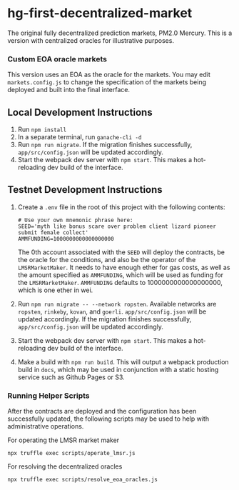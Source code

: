 # hg-first-decentralized-market
The original fully decentralized prediction markets, PM2.0 Mercury. This is a version with centralized oracles for illustrative purposes.

### Custom EOA oracle markets

This version uses an EOA as the oracle for the markets. You may edit `markets.config.js` to change the specification of the markets being deployed and built into the final interface.

## Local Development Instructions

1. Run `npm install`
2. In a separate terminal, run `ganache-cli -d`
3. Run `npm run migrate`. If the migration finishes successfully, `app/src/config.json` will be updated accordingly.
4. Start the webpack dev server with `npm start`. This makes a hot-reloading dev build of the interface.

## Testnet Development Instructions

1. Create a `.env` file in the root of this project with the following contents:

   ```
   # Use your own mnemonic phrase here:
   SEED='myth like bonus scare over problem client lizard pioneer submit female collect'
   AMMFUNDING=1000000000000000000
   ```

   The 0th account associated with the `SEED` will deploy the contracts, be the oracle for the conditions, and also be the operator of the `LMSRMarketMaker`. It needs to have enough ether for gas costs, as well as the amount specified as `AMMFUNDING`, which will be used as funding for the `LMSRMarketMaker`. `AMMFUNDING` defaults to 1000000000000000000, which is one ether in wei.

2. Run `npm run migrate -- --network ropsten`. Available networks are `ropsten`, `rinkeby`, `kovan`, and `goerli`. `app/src/config.json` will be updated accordingly. If the migration finishes successfully, `app/src/config.json` will be updated accordingly.

3. Start the webpack dev server with `npm start`. This makes a hot-reloading dev build of the interface.

4. Make a build with `npm run build`. This will output a webpack production build in `docs`, which may be used in conjunction with a static hosting service such as Github Pages or S3.

### Running Helper Scripts

After the contracts are deployed and the configuration has been successfully updated, the following scripts may be used to help with administrative operations.

For operating the LMSR market maker

    npx truffle exec scripts/operate_lmsr.js

For resolving the decentralized oracles

    npx truffle exec scripts/resolve_eoa_oracles.js
